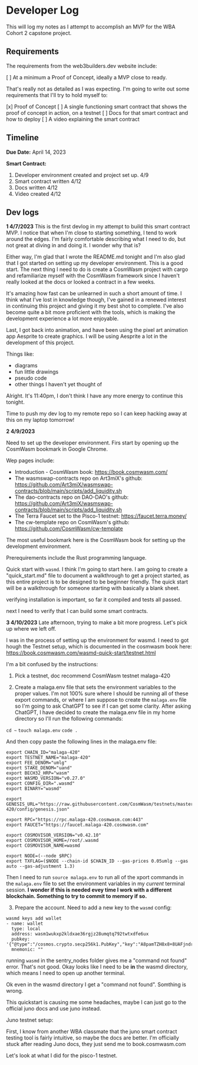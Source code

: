 # Developer Log

This will log my notes as I attempt to accomplish an MVP for the WBA Cohort 2 capstone project.

## Requirements

The requirements from the web3builders.dev website include:

[ ] At a minimum a Proof of Concept, ideally a MVP close to ready.

That's really not as detailed as I was expecting. I'm going to write out some requirements that I'll try to hold myself to:

[x] Proof of Concept
[ ] A single functioning smart contract that shows the proof of concept in action, on a testnet
[ ] Docs for that smart contract and how to deploy
[ ] A video explaining the smart contract

## Timeline

**Due Date:** April 14, 2023

**Smart Contract:**

1. Developer environment created and project set up. 4/9
2. Smart contract written 4/12
3. Docs written 4/12
4. Video created 4/12

## Dev logs

**1 4/7/2023**
This is the first devlog in my attempt to build this smart contract MVP.
I notice that when I'm close to starting something, I tend to work around the edges.
I'm fairly comfortable describing what I need to do, but not great at diving in and doing it.
I wonder why that is?

Either way, I'm glad that I wrote the README.md tonight and I'm also glad that I got started
on setting up my developer environment. This is a good start. The next thing I need to do
is create a CosmWasm project with cargo and refamiliarize myself with the CosmWasm framework
since I haven't really looked at the docs or looked a contract in a few weeks.

It's amazing how fast can be unlearned in such a short amount of time. I think what I've
lost in knowledge though, I've gained in a renewed interest in continuing this project
and giving it my best shot to complete. I've also become quite a bit more proficient with
the tools, which is making the development experience a lot more enjoyable.

Last, I got back into animation, and have been using the pixel art animation app Aesprite
to create graphics. I will be using Aesprite a lot in the development of this project.

Things like:
- diagrams
- fun little drawings
- pseudo code
- other things I haven't yet thought of

Alright. It's 11:40pm, I don't think I have any more energy to continue this tonight.

Time to push my dev log to my remote repo so I can keep hacking away at this on my laptop tomorrow!

**2 4/9/2023**

Need to set up the developer environment. Firs start by opening up the CosmWasm bookmark in Google Chrome.

Wep pages include:

- Introduction - CosmWasm book: https://book.cosmwasm.com/
- The wasmswap-contracts repo on Art3miX's github: https://github.com/Art3miX/wasmswap-contracts/blob/main/scripts/add_liquidity.sh 
- The dao-contracts repo on DAO-DAO's github: https://github.com/Art3miX/wasmswap-contracts/blob/main/scripts/add_liquidity.sh
- The Terra Faucet set to the Pisco-1 testnet: https://faucet.terra.money/
- The cw-template repo on CosmWasm's github: https://github.com/CosmWasm/cw-template

The most useful bookmark here is the CosmWasm book for setting up the development environment.

Prerequirements include the Rust programming language.

Quick start with `wasmd`. I think I'm going to start here. I am going to create a "quick_start.md" file to document a walkthrough to get a project started, as this entire project is to be designed to be beginner friendly. The quick start will be a walkthrough for someone starting with basically a blank sheet.

verifying installation is important, so far it compiled and tests all passed.

next I need to verify that I can build some smart contracts.


**3 4/10/2023**
Late afternoon, trying to make a bit more progress. Let's pick up where we left off.

I was in the process of setting up the environment for wasmd. I need to got hough the Testnet setup, which is documented in the cosmwasm book here: https://book.cosmwasm.com/wasmd-quick-start/testnet.html

I'm a bit confused by the instructions:

1. Pick a testnet, doc recommend CosmWasm testnet malaga-420

2. Create a malaga.env file that sets the environment variables to the proper values. I'm not 100% sure where I should be running all of these export commands, or where I am suppose to create the `malaga.env` file so I'm going to ask ChatGPT to see if I can get some clarity. After asking ChatGPT, I have decided to create the malaga.env file in my home directory so I'll run the following commands:

`cd ~`
`touch malaga.env`
`code .`

And then copy paste the following lines in the malaga.env file:

```
export CHAIN_ID="malaga-420"
export TESTNET_NAME="malaga-420"
export FEE_DENOM="umlg"
export STAKE_DENOM="uand"
export BECH32_HRP="wasm"
export WASMD_VERSION="v0.27.0"
export CONFIG_DIR=".wasmd"
export BINARY="wasmd"

export GENESIS_URL="https://raw.githubusercontent.com/CosmWasm/testnets/master/malaga-420/config/genesis.json"

export RPC="https://rpc.malaga-420.cosmwasm.com:443"
export FAUCET="https://faucet.malaga-420.cosmwasm.com"

export COSMOVISOR_VERSION="v0.42.10"
export COSMOVISOR_HOME=/root/.wasmd
export COSMOVISOR_NAME=wasmd

export NODE=(--node $RPC)
export TXFLAG=($NODE --chain-id $CHAIN_ID --gas-prices 0.05umlg --gas auto --gas-adjustment 1.3)
```
Then I need to run `source malaga.env` to run all of the xport commands in the `malaga.env` file to set the environment variables in my *current* terminal session. **I wonder if this is needed evey time I work with a different blockchain. Something to try to commit to memory if so.**

3. Prepare the account. Need to add a new key to the `wasmd` config:

```
wasmd keys add wallet
- name: wallet
  type: local
  address: wasm1wukxp2kldxae36rgjz28umqtq792twtxdfe6ux
  pubkey: '{"@type":"/cosmos.crypto.secp256k1.PubKey","key":"A8pamTZH8x8+8UAFjndrvU4x7foJbCvcz78buyQ8q7+k"}'
  mnemonic: ""
  ```

  running `wasmd` in the sentry_nodes folder gives me a "command not found" error. That's not good. Okay looks like I need to be **in** the wasmd directory, which means I need to open up another terminal.

Ok even in the wasmd directory I get a "command not found". Somthing is wrong.

This quickstart is causing me some headaches, maybe I can just go to the official juno docs and use juno instead.

Juno testnet setup:

First, I know from another WBA classmate that the juno smart contract testing tool is fairly intuitive, so maybe the docs are better. I'm officially stuck after reading Juno docs, they just send me to book.cosmwasm.com

Let's look at what I did for the pisco-1 testnet.


